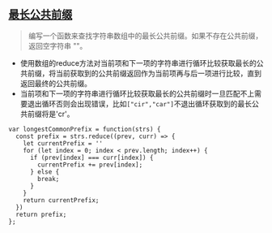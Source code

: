 ## [最长公共前缀](https://leetcode.cn/problems/longest-common-prefix/)
> 编写一个函数来查找字符串数组中的最长公共前缀。如果不存在公共前缀，返回空字符串 ""。

- 使用数组的reduce方法对当前项和下一项的字符串进行循环比较获取最长的公共前缀，将当前获取到的公共前缀返回作为当前项再与后一项进行比较，直到返回最终的公共前缀。
- 当前项和下一项的字符串进行循环比较获取最长的公共前缀时一旦匹配不上需要退出循环否则会出现错误，比如`["cir","car"]`不退出循环获取到的最长公共前缀将是'cr'。
```
var longestCommonPrefix = function(strs) {
  const prefix = strs.reduce((prev, curr) => {
    let currentPrefix = ''
    for (let index = 0; index < prev.length; index++) {
      if (prev[index] === curr[index]) {
        currentPrefix += prev[index];
      } else {
        break;
      }
    }
    return currentPrefix;
  })
  return prefix;
};
```
